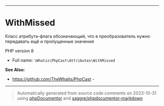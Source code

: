 ***

# WithMissed

Класс атрибута-флага
обозначающий, что
в преобразователь
нужно передавать ещё и
пропущенные значения

PHP version 8

* Full name: `\Whatis\PhpCast\Attributes\WithMissed`

**See Also:**

* https://github.com/TheWhatis/PhpCast - 






***
> Automatically generated from source code comments on 2023-10-31 using [phpDocumentor](http://www.phpdoc.org/) and [saggre/phpdocumentor-markdown](https://github.com/Saggre/phpDocumentor-markdown)

